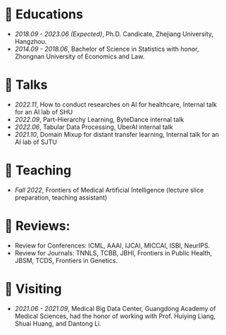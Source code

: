 
# 📖 Educations
- *2018.09 - 2023.06 (Expected)*, Ph.D. Candicate, Zhejiang University, Hangzhou.
- *2014.09 - 2018.06*, Bachelor of Science in Statistics with honor, Zhongnan University of Economics and Law.

# 💬 Talks
- *2022.11*, How to conduct researches on AI for healthcare, Internal talk for an AI lab of SHU
- *2022.09*, Part-Hierarchy Learning, ByteDance internal talk
- *2022.06*, Tabular Data Processing, UberAI internal talk
- *2021.10*, Domain Mixup for distant transfer learning, Internal talk for an AI lab of SJTU

# 🏫 Teaching
- *Fall 2022*, Frontiers of Medical Artificial Intelligence (lecture slice preparation, teaching assistant)

# 🔎 Reviews:
- Review for Conferences: ICML, AAAI, IJCAI, MICCAI, ISBI, NeurIPS.
- Review for Journals: TNNLS, TCBB, JBHI, Frontiers in Public Health, JBSM, TCDS, Frontiers in Genetics.

# 🎒 Visiting
- *2021.06 - 2021.09*, Medical Big Data Center, Guangdong Academy of Medical Sciences, had the honor of working with Prof. Huiying Liang, Shuai Huang, and Dantong Li.
